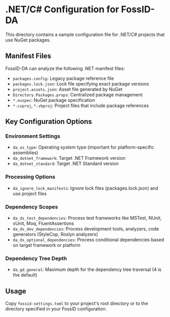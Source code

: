 # .NET/C# Configuration for FossID-DA

This directory contains a sample configuration file for .NET/C# projects that use NuGet packages.

## Manifest Files
FossID-DA can analyze the following .NET manifest files:
- `packages.config`: Legacy package reference file
- `packages.lock.json`: Lock file specifying exact package versions
- `project.assets.json`: Asset file generated by NuGet
- `Directory.Packages.props`: Centralized package management
- `*.nuspec`: NuGet package specification
- `*.csproj`, `*.vbproj`: Project files that include package references

## Key Configuration Options

### Environment Settings
- `da_os_type`: Operating system type (important for platform-specific assemblies)
- `da_dotnet_framework`: Target .NET Framework version
- `da_dotnet_standard`: Target .NET Standard version

### Processing Options
- `da_ignore_lock_manifests`: Ignore lock files (packages.lock.json) and use project files

### Dependency Scopes
- `da_ds_test_dependencies`: Process test frameworks like MSTest, NUnit, xUnit, Moq, FluentAssertions
- `da_ds_dev_dependencies`: Process development tools, analyzers, code generators (StyleCop, Roslyn analyzers)
- `da_ds_optional_dependencies`: Process conditional dependencies based on target framework or platform

### Dependency Tree Depth
- `da_gd_general`: Maximum depth for the dependency tree traversal (4 is the default)

## Usage
Copy `fossid-settings.toml` to your project's root directory or to the directory specified in your FossID configuration. 